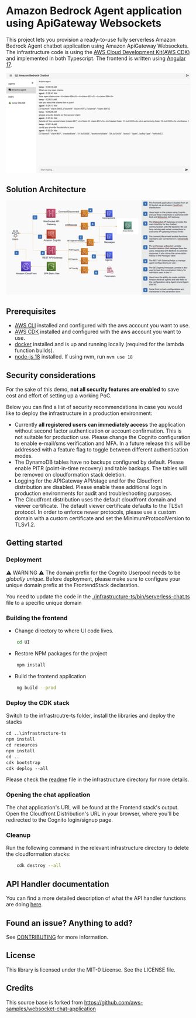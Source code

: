 # Amazon Bedrock Agent application using ApiGateway Websockets
This project lets you provision a ready-to-use fully serverless Amazon Bedrock Agent chatbot application using Amazon ApiGateway Websockets. The infrastructure code is using the [AWS Cloud Development Kit(AWS CDK)](https://aws.amazon.com/cdk/) and implemented in both Typescript. The frontend is written using [Angular 17](https://angular.io/).

![](assets/chat_UI.png)


## Solution Architecture
![Solution Architecture](assets/agent-reference-architecture.png)


## Prerequisites

- [AWS CLI](https://aws.amazon.com/cli/) installed and configured with the aws account you want to use.
- [AWS CDK](https://docs.aws.amazon.com/cdk/latest/guide/getting_started.html) installed and configured with the aws account you want to use.
- [docker](https://docs.docker.com/get-docker/) installed and is up and running locally (required for the lambda function builds).
- [node-js 18](https://nodejs.org/en/download) installed. If using nvm, run `nvm use 18`

## Security considerations
For the sake of this demo, **not all security features are enabled** to save cost and effort of setting up a working PoC. 

Below you can find a list of security recommendations in case you would like to deploy the infrastructure in a production environment:
- Currently **all registered users can immediately access** the application without second factor authentication or account confirmation. This is not suitable for production use. Please change the Cognito configuration to enable e-mail/sms verification and MFA. In a future release this will be addressed with a feature flag to toggle between different authentication modes.
- The DynamoDB tables have no backups configured by default. Please enable PITR (point-in-time recovery) and table backups. The tables will be removed on cloudformation stack deletion.
- Logging for the APIGateway API/stage and for the Cloudfront distribution are disabled. Please enable these additional logs in production environments for audit and troubleshooting purposes.
- The Cloudfront distribution uses the default cloudfront domain and viewer certificate. The default viewer certificate defaults to the TLSv1 protocol. In order to enforce newer protocols, please use a custom domain with a custom certificate and set the MinimumProtocolVersion to TLSv1.2.

## Getting started
### Deployment

:warning: WARNING :warning: The domain prefix for the Cognito Userpool needs to be *globally unique*. Before deployment, please make sure to configure your unique domain prefix at the FrontendStack declaration.

You need to update the code in the [./infrastructure-ts/bin/serverless-chat.ts](./infrastructure-ts/bin/serverless-chat.ts) file to a specific unique domain



### Building the frontend
- Change directory to where UI code lives.
```bash
    cd UI
```
- Restore NPM packages for the project
```bash
    npm install
```
- Build the frontend application
```bash
    ng build --prod
```
### Deploy the CDK stack

Switch to the infrastrcutre-ts folder, install the libraries and deploy the stacks

```
cd ..\infrastructure-ts
npm install
cd resources
npm install
cd ..
cdk bootstrap
cdk deploy --all
```
Please check the [readme](./infrastructure-ts/README.md) file in the infrastructure directory for more details.

### Opening the chat application
The chat application's URL will be found at the Frontend stack's output. Open the Cloudfront Distribution's URL in your browser, where you'll be redirected to the Cognito login/signup page. 

### Cleanup
Run the following command in the relevant infrastructure directory to delete the cloudformation stacks:
```bash
    cdk destroy --all
```

## API Handler documentation
You can find a more detailed description of what the API handler functions are doing [here](/infrastructure-ts/resources/handlers/README.md).

## Found an issue? Anything to add?
See [CONTRIBUTING](CONTRIBUTING.md#security-issue-notifications) for more information.

## License

This library is licensed under the MIT-0 License. See the LICENSE file.

## Credits

This source base is forked from https://github.com/aws-samples/websocket-chat-application